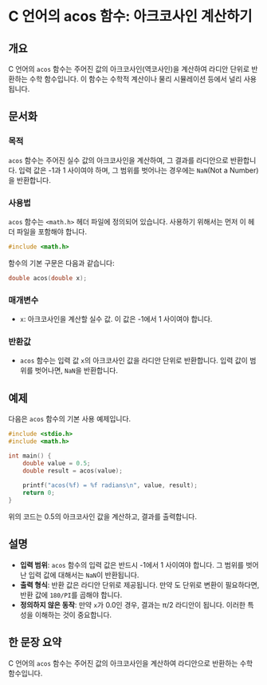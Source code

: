 <!--
Meta Description: # C 언어의 acos 함수: 아크코사인 계산하기 ## 개요 C 언어의 `acos` 함수는 주어진 값의 아크코사인(역코사인)을 계산하여 라디안 단위로 반환하는 수학 함수입니다. 이 함수는 수학적 계산이나 물리 시뮬레이션 등에서 널리 사용됩니다. ## 문서화 ### 목적...
Meta Keywords: acos, 함수는, 아크코사인, 단위로, 반환합니다
-->

# C 언어의 acos 함수: 아크코사인 계산하기

## 개요
C 언어의 `acos` 함수는 주어진 값의 아크코사인(역코사인)을 계산하여 라디안 단위로 반환하는 수학 함수입니다. 이 함수는 수학적 계산이나 물리 시뮬레이션 등에서 널리 사용됩니다.

## 문서화
### 목적
`acos` 함수는 주어진 실수 값의 아크코사인을 계산하여, 그 결과를 라디안으로 반환합니다. 입력 값은 -1과 1 사이여야 하며, 그 범위를 벗어나는 경우에는 `NaN`(Not a Number)을 반환합니다.

### 사용법
`acos` 함수는 `<math.h>` 헤더 파일에 정의되어 있습니다. 사용하기 위해서는 먼저 이 헤더 파일을 포함해야 합니다.

```c
#include <math.h>
```

함수의 기본 구문은 다음과 같습니다:

```c
double acos(double x);
```

### 매개변수
- `x`: 아크코사인을 계산할 실수 값. 이 값은 -1에서 1 사이여야 합니다.

### 반환값
- `acos` 함수는 입력 값 `x`의 아크코사인 값을 라디안 단위로 반환합니다. 입력 값이 범위를 벗어나면, `NaN`을 반환합니다.

## 예제
다음은 `acos` 함수의 기본 사용 예제입니다.

```c
#include <stdio.h>
#include <math.h>

int main() {
    double value = 0.5;
    double result = acos(value);
    
    printf("acos(%f) = %f radians\n", value, result);
    return 0;
}
```

위의 코드는 0.5의 아크코사인 값을 계산하고, 결과를 출력합니다.

## 설명
- **입력 범위**: `acos` 함수의 입력 값은 반드시 -1에서 1 사이여야 합니다. 그 범위를 벗어난 입력 값에 대해서는 `NaN`이 반환됩니다.
- **출력 형식**: 반환 값은 라디안 단위로 제공됩니다. 만약 도 단위로 변환이 필요하다면, 반환 값에 `180/PI`를 곱해야 합니다.
- **정의하지 않은 동작**: 만약 `x`가 0.0인 경우, 결과는 π/2 라디안이 됩니다. 이러한 특성을 이해하는 것이 중요합니다.

## 한 문장 요약
C 언어의 `acos` 함수는 주어진 값의 아크코사인을 계산하여 라디안으로 반환하는 수학 함수입니다.